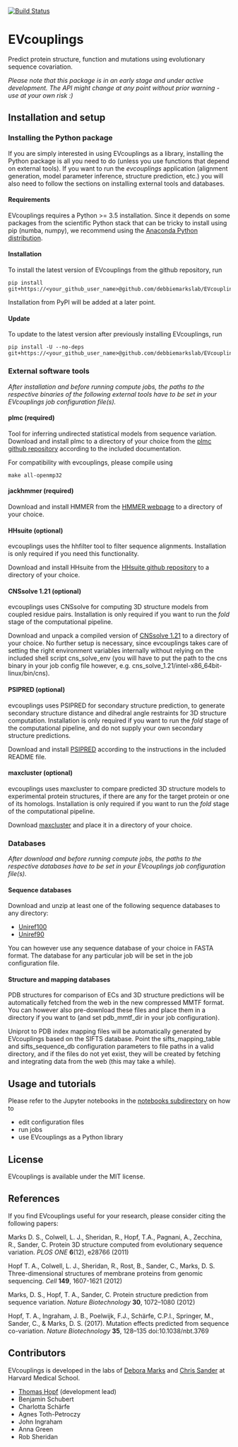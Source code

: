 [![Build Status](https://travis-ci.com/debbiemarkslab/EVcouplings.svg?token=mAy5mus6jwBNzyN7K4jr&branch=master)](https://travis-ci.com/debbiemarkslab/EVcouplings)
# EVcouplings

Predict protein structure, function and mutations using evolutionary sequence covariation.

*Please note that this package is in an early stage and under active development. The API might change at any point without prior warning - use at your own risk :)*

## Installation and setup

### Installing the Python package

If you are simply interested in using EVcouplings as a library, installing the Python package is all you need to do (unless you use functions that depend on external tools). If you want to run the *evcouplings* application (alignment generation, model parameter inference, structure prediction, etc.) you will also need to follow the sections on installing external tools and databases.

#### Requirements

EVcouplings requires a Python >= 3.5 installation. Since it depends on some packages from the scientific Python stack that can be tricky to install using pip (numba, numpy), we recommend using the [Anaconda Python distribution](https://www.continuum.io/downloads).

#### Installation

To install the latest version of EVcouplings from the github repository, run

    pip install git+https://<your_github_user_name>@github.com/debbiemarkslab/EVcouplings.git
    
Installation from PyPI will be added at a later point.

#### Update

To update to the latest version after previously installing EVcouplings, run

    pip install -U --no-deps git+https://<your_github_user_name>@github.com/debbiemarkslab/EVcouplings.git



### External software tools

*After installation and before running compute jobs, the paths to the respective binaries of the following external tools have to be set in your EVcouplings job configuration file(s).*

#### plmc (required)

Tool for inferring undirected statistical models from sequence variation. Download and install plmc to a directory of your choice from the [plmc github repository](https://github.com/debbiemarkslab/plmc) according to the included documentation.

For compatibility with evcouplings, please compile using

    make all-openmp32


#### jackhmmer (required)

Download and install HMMER from the [HMMER webpage](http://hmmer.org/download.html) to a directory of your choice.

#### HHsuite (optional)

evcouplings uses the hhfilter tool to filter sequence alignments. Installation is only required if you need this functionality.

Download and install HHsuite from the [HHsuite github repository](https://github.com/soedinglab/hh-suite) to a directory of your choice.

#### CNSsolve 1.21 (optional)

evcouplings uses CNSsolve for computing 3D structure models from coupled residue pairs. Installation is only required if you want to run the *fold* stage of the computational pipeline.

Download and unpack a compiled version of [CNSsolve 1.21](http://cns-online.org/v1.21/) to a directory of your choice. No further setup is necessary, since evcouplings takes care of setting the right environment variables internally without relying on the included shell script cns_solve_env
(you will have to put the path to the cns binary in your job config file however, e.g. cns_solve_1.21/intel-x86_64bit-linux/bin/cns).

#### PSIPRED (optional)

evcouplings uses PSIPRED for secondary structure prediction, to generate secondary structure distance and dihedral angle restraints for 3D structure computation.
Installation is only required if you want to run the *fold* stage of the computational pipeline, and do not supply your own secondary structure predictions.

Download and install [PSIPRED](http://bioinfadmin.cs.ucl.ac.uk/downloads/psipred/) according to the instructions in the included README file.

#### maxcluster (optional)

evcouplings uses maxcluster to compare predicted 3D structure models to experimental protein structures, if there are any for the target protein or one
of its homologs. Installation is only required if you want to run the *fold* stage of the computational pipeline.
 
Download [maxcluster](http://www.sbg.bio.ic.ac.uk/~maxcluster/) and place it in a directory of your choice.

### Databases

*After download and before running compute jobs, the paths to the respective databases have to be set in your EVcouplings job configuration file(s).*

#### Sequence databases

Download and unzip at least one of the following sequence databases to any directory:
* [Uniref100](ftp://ftp.uniprot.org/pub/databases/uniprot/uniref/uniref100/uniref100.fasta.gz)
* [Uniref90](ftp://ftp.uniprot.org/pub/databases/uniprot/uniref/uniref90/uniref90.fasta.gz)

You can however use any sequence database of your choice in FASTA format. The database for any particular job will be set in the job configuration file.

#### Structure and mapping databases

PDB structures for comparison of ECs and 3D structure predictions will be automatically fetched from the web in the new compressed MMTF format. You can however also pre-download these files and place them in a directory if you want to (and set pdb_mmtf_dir in your job configuration).

Uniprot to PDB index mapping files will be automatically generated by EVcouplings based on the SIFTS database. Point the sifts_mapping_table and sifts_sequence_db configuration parameters to file paths in a valid directory, and if the files do not yet exist, they will be created by fetching and integrating data from the web (this may take a while).

## Usage and tutorials

Please refer to the Jupyter notebooks in the [notebooks subdirectory](https://github.com/debbiemarkslab/EVcouplings/tree/master/notebooks) on how to
* edit configuration files
* run jobs
* use EVcouplings as a Python library

## License

EVcouplings is available under the MIT license.

## References

If you find EVcouplings useful for your research, please consider citing the following papers:

Marks D. S., Colwell, L. J., Sheridan, R., Hopf, T.A., Pagnani, A., Zecchina, R., Sander, C. Protein 3D structure computed from evolutionary sequence variation. *PLOS ONE* **6**(12), e28766 (2011)

Hopf T. A., Colwell, L. J., Sheridan, R., Rost, B., Sander, C., Marks, D. S. Three-dimensional structures of membrane proteins from genomic sequencing. *Cell* **149**, 1607-1621 (2012)

Marks, D. S., Hopf, T. A., Sander, C. Protein structure prediction from sequence variation. *Nature Biotechnology* **30**, 1072–1080 (2012)

Hopf, T. A., Ingraham, J. B., Poelwijk, F.J., Schärfe, C.P.I., Springer, M., Sander, C., & Marks, D. S. (2017). Mutation effects predicted from sequence co-variation. *Nature Biotechnology* **35**, 128–135 doi:10.1038/nbt.3769

## Contributors

EVcouplings is developed in the labs of [Debora Marks](http://marks.hms.harvard.edu) and [Chris Sander](http://sanderlab.org/) at Harvard Medical School.

* [Thomas Hopf](mailto:thomas.hopf@gmail.com) (development lead)
* Benjamin Schubert
* Charlotta Schärfe
* Agnes Toth-Petroczy
* John Ingraham
* Anna Green
* Rob Sheridan
